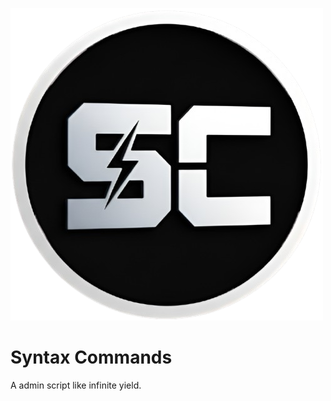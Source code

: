 ![Logo](https://raw.githubusercontent.com/Something478/IIIIIIIIIIII/main/icons/icon.png)
# Syntax Commands
A admin script like infinite yield.
